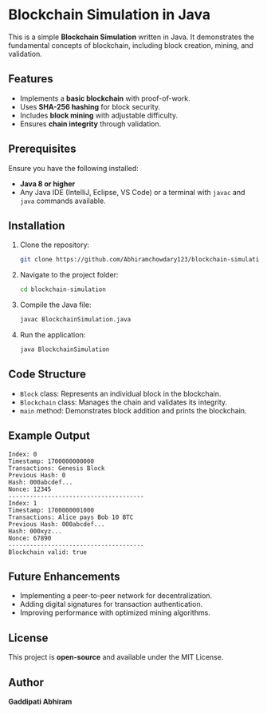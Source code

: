 # Blockchain Simulation in Java

This is a simple **Blockchain Simulation** written in Java. It demonstrates the fundamental concepts of blockchain, including block creation, mining, and validation.

## Features
- Implements a **basic blockchain** with proof-of-work.
- Uses **SHA-256 hashing** for block security.
- Includes **block mining** with adjustable difficulty.
- Ensures **chain integrity** through validation.

## Prerequisites
Ensure you have the following installed:
- **Java 8 or higher**
- Any Java IDE (IntelliJ, Eclipse, VS Code) or a terminal with `javac` and `java` commands available.

## Installation
1. Clone the repository:
   ```sh
   git clone https://github.com/Abhiramchowdary123/blockchain-simulation.git
   ```
2. Navigate to the project folder:
   ```sh
   cd blockchain-simulation
   ```
3. Compile the Java file:
   ```sh
   javac BlockchainSimulation.java
   ```
4. Run the application:
   ```sh
   java BlockchainSimulation
   ```

## Code Structure
- `Block` class: Represents an individual block in the blockchain.
- `Blockchain` class: Manages the chain and validates its integrity.
- `main` method: Demonstrates block addition and prints the blockchain.

## Example Output
```
Index: 0
Timestamp: 1700000000000
Transactions: Genesis Block
Previous Hash: 0
Hash: 000abcdef...
Nonce: 12345
--------------------------------------
Index: 1
Timestamp: 1700000001000
Transactions: Alice pays Bob 10 BTC
Previous Hash: 000abcdef...
Hash: 000xyz...
Nonce: 67890
--------------------------------------
Blockchain valid: true
```

## Future Enhancements
- Implementing a peer-to-peer network for decentralization.
- Adding digital signatures for transaction authentication.
- Improving performance with optimized mining algorithms.

## License
This project is **open-source** and available under the MIT License.

## Author
**Gaddipati Abhiram**

